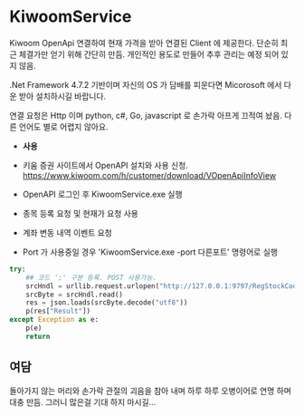 # KiwoomService
Kiwoom OpenApi 연결하여 현재 가격을 받아 연결된 Client 에 제공한다.
단순히 최근 체결가만 얻기 위해 간단히 만듬.
개인적인 용도로 만들어 추후 관리는 예정 되어 있지 않음.

.Net Framework 4.7.2 기반이며 자신의 OS 가 담배를 피운다면 Micorosoft 에서 다운 받아 설치하시길 바랍니다.

연결 요청은 Http 이며 python, c#, Go, javascript 로 손가락 아프게 끄적여 놨음.
다른 언어도 별로 어렵지 않아요.

+ **사용**   
+ 키움 증권 사이트에서 OpenAPI 설치와 사용 신청.
https://www.kiwoom.com/h/customer/download/VOpenApiInfoView

+ OpenAPI 로그인 후 KiwoomService.exe 실행

+ 종목 등록 요청 및 현재가 요청 사용

+ 계좌 변동 내역 이벤트 요청

+ Port 가 사용중일 경우 'KiwoomService.exe -port 다른포트' 명령어로 실행

``` python
try:
    ## 코드 ';' 구분 등록. POST 사용가능.
    srcHndl = urllib.request.urlopen("http://127.0.0.1:9797/RegStockCodes?code=000660;005930")	
    srcByte = srcHndl.read()
    res = json.loads(srcByte.decode("utf8"))
    p(res["Result"])
except Exception as e:
    p(e)
    return

```

## 여담
돌아가지 않는 머리와 손가락 관절의 괴음을 참아 내며 
하루 하루 오병이어로 연명 하며 대충 만듬.
그러니 많은걸 기대 하지 마시길...
